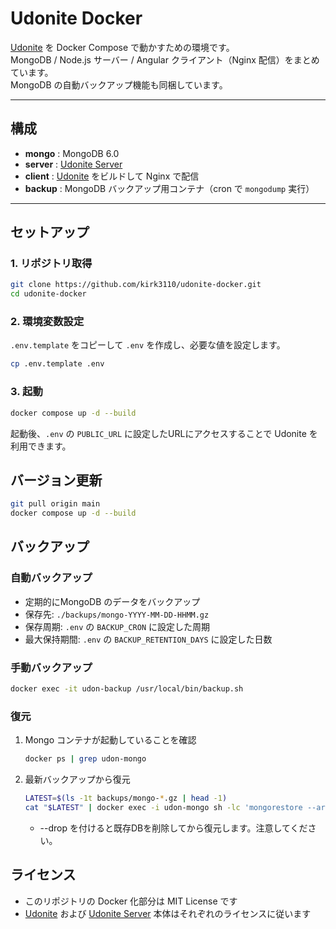 # Udonite Docker

[Udonite](https://github.com/Mafty-Hs/Udonite) を Docker Compose で動かすための環境です。  
MongoDB / Node.js サーバー / Angular クライアント（Nginx 配信）をまとめています。  
MongoDB の自動バックアップ機能も同梱しています。

---

## 構成

- **mongo** : MongoDB 6.0
- **server** : [Udonite Server](https://github.com/Mafty-Hs/Udonite-Server)
- **client** : [Udonite](https://github.com/Mafty-Hs/Udonite) をビルドして Nginx で配信
- **backup** : MongoDB バックアップ用コンテナ（cron で `mongodump` 実行）

---

## セットアップ

### 1. リポジトリ取得
```bash
git clone https://github.com/kirk3110/udonite-docker.git
cd udonite-docker
```

### 2. 環境変数設定
`.env.template` をコピーして `.env` を作成し、必要な値を設定します。
```bash
cp .env.template .env
```

### 3. 起動
```bash
docker compose up -d --build
```
起動後、`.env` の `PUBLIC_URL` に設定したURLにアクセスすることで Udonite を利用できます。

## バージョン更新
```bash
git pull origin main
docker compose up -d --build
```

## バックアップ

### 自動バックアップ
* 定期的にMongoDB のデータをバックアップ
* 保存先: `./backups/mongo-YYYY-MM-DD-HHMM.gz`
* 保存周期: `.env` の `BACKUP_CRON` に設定した周期
* 最大保持期間: `.env` の `BACKUP_RETENTION_DAYS` に設定した日数

### 手動バックアップ
```bash
docker exec -it udon-backup /usr/local/bin/backup.sh
```

### 復元
1. Mongo コンテナが起動していることを確認
   ```bash
   docker ps | grep udon-mongo
   ```
2. 最新バックアップから復元
   ```bash
   LATEST=$(ls -1t backups/mongo-*.gz | head -1)
   cat "$LATEST" | docker exec -i udon-mongo sh -lc 'mongorestore --archive --gzip --drop'
   ```
   * --drop を付けると既存DBを削除してから復元します。注意してください。

## ライセンス
* このリポジトリの Docker 化部分は MIT License です
* [Udonite](https://github.com/Mafty-Hs/Udonite) および [Udonite Server](https://github.com/Mafty-Hs/Udonite-Server) 本体はそれぞれのライセンスに従います
